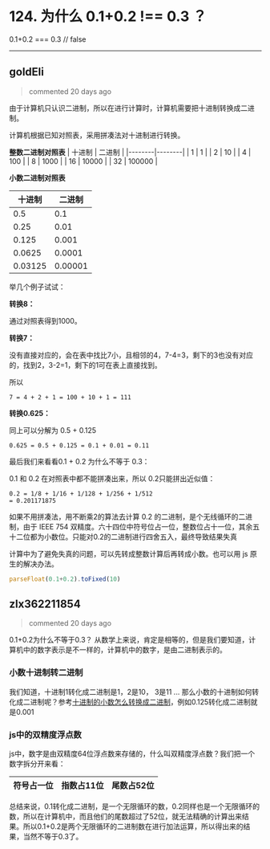 
 # 124. 为什么 0.1+0.2 !== 0.3 ？ 
 0.1+0.2 === 0.3 // false 
 ***
## goldEli 
 > commented 20 days ago 

由于计算机只认识二进制，所以在进行计算时，计算机需要把十进制转换成二进制。

计算机根据已知对照表，采用拼凑法对十进制进行转换。

**整数二进制对照表**
| 十进制 | 二进制 |
|--------|--------|
| 1      | 1      |
| 2      | 10     |
| 4      | 100    |
| 8      | 1000   |
| 16     | 10000  |
| 32     | 100000 |

**小数二进制对照表**

| 十进制  | 二进制  |
|---------|---------|
| 0.5     | 0.1     |
| 0.25    | 0.01    |
| 0.125   | 0.001   |
| 0.0625  | 0.0001  |
| 0.03125 | 0.00001 |

举几个例子试试：

**转换8：**

通过对照表得到1000。

**转换7：**

没有直接对应的，会在表中找比7小，且相邻的4，7-4=3，剩下的3也没有对应的，找到2，3-2=1，剩下的1可在表上直接找到。

所以 


```
7 = 4 + 2 + 1 = 100 + 10 + 1 = 111

```

**转换0.625：**

同上可以分解为 0.5 + 0.125


```
0.625 = 0.5 + 0.125 = 0.1 + 0.01 = 0.11

```

最后我们来看看0.1 + 0.2 为什么不等于 0.3：

0.1 和 0.2 在对照表中都不能拼凑出来，所以 0.2只能拼出近似值：


```
0.2 = 1/8 + 1/16 + 1/128 + 1/256 + 1/512
= 0.201171875

```

如果不用拼凑法，用不断乘2的算法去计算 0.2 的二进制，是个无线循环的二进制，由于 IEEE 754 双精度。六十四位中符号位占一位，整数位占十一位，其余五十二位都为小数位。只能对0.2的二进制进行四舍五入，最终导致结果失真

计算中为了避免失真的问题，可以先转成整数计算后再转成小数。也可以用 js 原生的解决办法。


```javascript
parseFloat(0.1+0.2).toFixed(10)

```
## zlx362211854 
 > commented 20 days ago 

0.1+0.2为什么不等于0.3？
从数学上来说，肯定是相等的，但是我们要知道，计算机中的数字表示是不一样的，计算机中的数字，是由二进制表示的。
### 小数十进制转二进制　
我们知道，十进制1转化成二进制是1，2是10， 3是11 ... 那么小数的十进制如何转化成二进制呢？参考[十进制的小数怎么转换成二进制](https://zhidao.baidu.com/question/155012105.html)，例如0.125转化成二进制就是0.001
### js中的双精度浮点数
js中，数字是由双精度64位浮点数来存储的，什么叫双精度浮点数？我们把一个数字拆分开来看：

符号占一位 | 指数占11位 | 尾数占52位
-- | -- | --

总结来说，0.1转化成二进制，是一个无限循环的数，0.2同样也是一个无限循环的数，所以在计算机中，而且他们的尾数超过了52位，就无法精确的计算出来结果。所以0.1+0.2是两个无限循环的二进制数在进行加法运算，所以得出来的结果，当然不等于0.3了。
